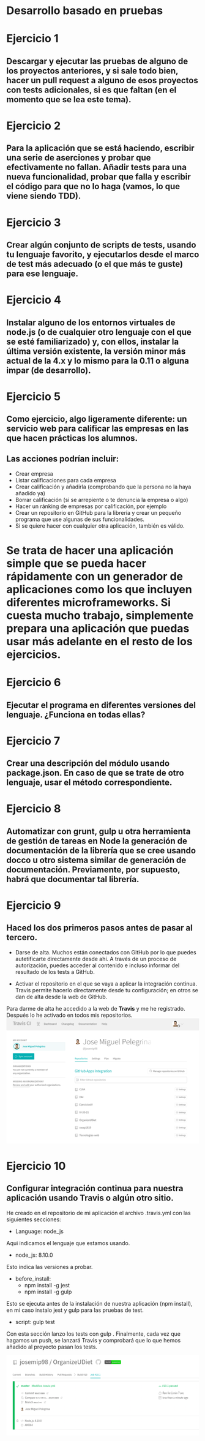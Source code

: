 # Desarrollo basado en pruebas

# Ejercicio 1
## Descargar y ejecutar las pruebas de alguno de los proyectos anteriores, y si sale todo bien, hacer un pull request a alguno de esos proyectos con tests adicionales, si es que faltan (en el momento que se lea este tema).

# Ejercicio 2
## Para la aplicación que se está haciendo, escribir una serie de aserciones y probar que efectivamente no fallan. Añadir tests para una nueva funcionalidad, probar que falla y escribir el código para que no lo haga (vamos, lo que viene siendo TDD).

# Ejercicio 3
## Crear algún conjunto de scripts de tests, usando tu lenguaje favorito, y ejecutarlos desde el marco de test más adecuado (o el que más te guste) para ese lenguaje.

# Ejercicio 4
## Instalar alguno de los entornos virtuales de node.js (o de cualquier otro lenguaje con el que se esté familiarizado) y, con ellos, instalar la última versión existente, la versión minor más actual de la 4.x y lo mismo para la 0.11 o alguna impar (de desarrollo).

# Ejercicio 5
## Como ejercicio, algo ligeramente diferente: un servicio web para calificar las empresas en las que hacen prácticas los alumnos.

## Las acciones podrían incluir:

+ Crear empresa
+ Listar calificaciones para cada empresa
+ Crear calificación y añadirla (comprobando que la persona no la haya añadido ya)
+ Borrar calificación (si se arrepiente o te denuncia la empresa o algo)
+ Hacer un ránking de empresas por calificación, por ejemplo
+ Crear un repositorio en GitHub para la librería y crear un pequeño programa que use algunas de sus funcionalidades.
+ Si se quiere hacer con cualquier otra aplicación, también es válido.

# Se trata de hacer una aplicación simple que se pueda hacer rápidamente con un generador de aplicaciones como los que incluyen diferentes microframeworks. Si cuesta mucho trabajo, simplemente prepara una aplicación que puedas usar más adelante en el resto de los ejercicios.

# Ejercicio 6
## Ejecutar el programa en diferentes versiones del lenguaje. ¿Funciona en todas ellas?

# Ejercicio 7
## Crear una descripción del módulo usando package.json. En caso de que se trate de otro lenguaje, usar el método correspondiente.

# Ejercicio 8
## Automatizar con grunt, gulp u otra herramienta de gestión de tareas en Node la generación de documentación de la librería que se cree usando docco u otro sistema similar de generación de documentación. Previamente, por supuesto, habrá que documentar tal librería.

# Ejercicio 9
## Haced los dos primeros pasos antes de pasar al tercero.

+ Darse de alta. Muchos están conectados con GitHub por lo que puedes autetificarte directamente desde ahí. A través de un proceso de autorización, puedes acceder al contenido e incluso informar del resultado de los tests a GitHub.

+ Activar el repositorio en el que se vaya a aplicar la integración continua. Travis permite hacerlo directamente desde tu configuración; en otros se dan de alta desde la web de GitHub.

Para darme de alta he accedido a la web de **Travis** y me he registrado.
Después lo he activado en todos mis repositorios.
![Error mostrar imagen](https://github.com/josemip98/EjerciciosIV/blob/master/Tema%20TDD/Images/RegistroTravis.png)

# Ejercicio 10
## Configurar integración continua para nuestra aplicación usando Travis o algún otro sitio.

He creado en el repositorio de mi aplicación el archivo .travis.yml con las siguientes secciones:

+ Language: node_js

Aqui indicamos el lenguaje que estamos usando.

+ node_js: 8.10.0 

Esto indica las versiones a probar.

+ before_install:
	+ npm install -g jest
	+ npm install -g gulp

Esto se ejecuta antes de la instalación de nuestra aplicación (npm install), en mi caso instalo jest y gulp para las pruebas de test.

+ script: gulp test

Con esta sección lanzo los tests con gulp
.
Finalmente, cada vez que hagamos un push, se lanzará Travis y comprobará que lo que hemos añadido al proyecto pasan los tests.

![Error mostrar imagen](https://github.com/josemip98/EjerciciosIV/blob/master/Tema%20TDD/Images/travis.png)
